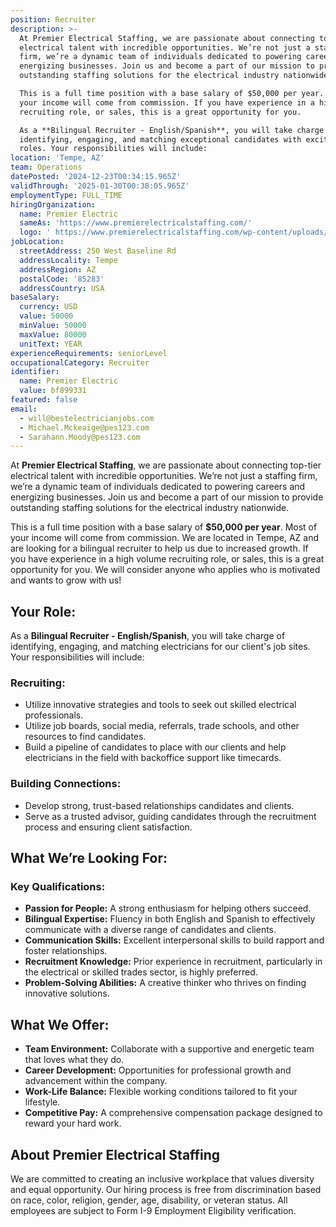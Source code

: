 ```yaml
---
position: Recruiter
description: >-
  At Premier Electrical Staffing, we are passionate about connecting top-tier
  electrical talent with incredible opportunities. We’re not just a staffing
  firm, we’re a dynamic team of individuals dedicated to powering careers and
  energizing businesses. Join us and become a part of our mission to provide
  outstanding staffing solutions for the electrical industry nationwide.

  This is a full time position with a base salary of $50,000 per year. Most of
  your income will come from commission. If you have experience in a high volume
  recruiting role, or sales, this is a great opportunity for you.

  As a **Bilingual Recruiter - English/Spanish**, you will take charge of
  identifying, engaging, and matching exceptional candidates with exciting
  roles. Your responsibilities will include:
location: 'Tempe, AZ'
team: Operations
datePosted: '2024-12-23T00:34:15.965Z'
validThrough: '2025-01-30T00:38:05.965Z'
employmentType: FULL_TIME
hiringOrganization:
  name: Premier Electric
  sameAs: 'https://www.premierelectricalstaffing.com/'
  logo: ' https://www.premierelectricalstaffing.com/wp-content/uploads/2020/05/Premier-Electrical-Staffing-logo.png'
jobLocation:
  streetAddress: 250 West Baseline Rd
  addressLocality: Tempe
  addressRegion: AZ
  postalCode: '85283'
  addressCountry: USA
baseSalary:
  currency: USD
  value: 50000
  minValue: 50000
  maxValue: 80000
  unitText: YEAR
experienceRequirements: seniorLevel
occupationalCategory: Recruiter
identifier:
  name: Premier Electric
  value: bf899331
featured: false
email:
  - will@bestelectricianjobs.com
  - Michael.Mckeaige@pes123.com
  - Sarahann.Moody@pes123.com
---
```


At **Premier Electrical Staffing**, we are passionate about connecting top-tier electrical talent with incredible opportunities. We’re not just a staffing firm, we’re a dynamic team of individuals dedicated to powering careers and energizing businesses. Join us and become a part of our mission to provide outstanding staffing solutions for the electrical industry nationwide.

This is a full time position with a base salary of **$50,000 per year**. Most of your income will come from commission. We are located in Tempe, AZ and are looking for a bilingual recruiter to help us due to increased growth. If you have experience in a high volume recruiting role, or sales, this is a great opportunity for you. We will consider anyone who applies who is motivated and wants to grow with us!

## **Your Role:**
As a **Bilingual Recruiter - English/Spanish**, you will take charge of identifying, engaging, and matching electricians for our client's job sites. Your responsibilities will include:

### **Recruiting:**
- Utilize innovative strategies and tools to seek out skilled electrical professionals.
- Utilize job boards, social media, referrals, trade schools, and other resources to find candidates.
- Build a pipeline of candidates to place with our clients and help electricians in the field with backoffice support like timecards.

### **Building Connections:**
- Develop strong, trust-based relationships candidates and clients.
- Serve as a trusted advisor, guiding candidates through the recruitment process and ensuring client satisfaction.

## **What We’re Looking For:**

### **Key Qualifications:**
- **Passion for People:** A strong enthusiasm for helping others succeed.
- **Bilingual Expertise:** Fluency in both English and Spanish to effectively communicate with a diverse range of candidates and clients.
- **Communication Skills:** Excellent interpersonal skills to build rapport and foster relationships.
- **Recruitment Knowledge:** Prior experience in recruitment, particularly in the electrical or skilled trades sector, is highly preferred.
- **Problem-Solving Abilities:** A creative thinker who thrives on finding innovative solutions.

## **What We Offer:**

- **Team Environment:** Collaborate with a supportive and energetic team that loves what they do.
- **Career Development:** Opportunities for professional growth and advancement within the company.
- **Work-Life Balance:** Flexible working conditions tailored to fit your lifestyle.
- **Competitive Pay:** A comprehensive compensation package designed to reward your hard work.

## **About Premier Electrical Staffing**
We are committed to creating an inclusive workplace that values diversity and equal opportunity. Our hiring process is free from discrimination based on race, color, religion, gender, age, disability, or veteran status. All employees are subject to Form I-9 Employment Eligibility verification.
